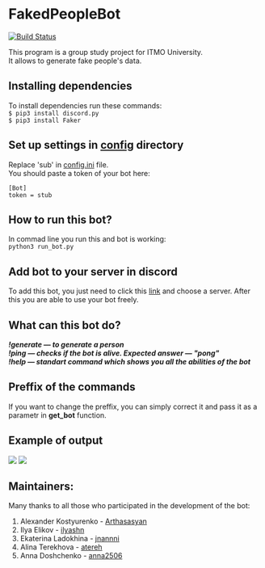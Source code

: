# FakedPeopleBot
[![Build Status](https://travis-ci.org/turingsquad/FakedPeopleBot.svg?branch=master)](https://travis-ci.org/turingsquad/FakedPeopleBot)

This program is a group study project for ITMO University. </br> It allows to generate fake people's data. </br>

## Installing dependencies
To install dependencies run these commands:</br>
``` $ pip3 install discord.py ```</br>
``` $ pip3 install Faker ```

## Set up settings in [config](https://github.com/turingsquad/FakedPeopleBot/tree/master/config) directory

Replace 'sub' in [config.ini](https://github.com/turingsquad/FakedPeopleBot/blob/master/config/config.ini) file.</br>You should paste a token of your bot here:
```
[Bot]
token = stub
```

## How to run this bot?

In commad line you run this and bot is working:</br>
` python3 run_bot.py `

## Add bot to your server in discord

To add this bot, you just need to click this [link](https://discordapp.com/oauth2/authorize?&client_id=643102079392677898&scope=bot&permissions=34816) and choose a server. After this you are able to use your bot freely.

## What can this bot do?

***!generate — to generate a person</br>***
***!ping — checks if the bot is alive. Expected answer — "pong"</br>***
***!help — standart command which shows you all the abilities of the bot***</br>

## Preffix of the commands

If you want to change the preffix, you can simply correct it and pass it as a parametr in **get_bot** function.

## Example of output

![](./images/bot_generate.jpg)
![](./images/bot_ping.jpg)

## Maintainers:
Many thanks to all those who participated in the development of the bot:

1. Alexander Kostyurenko - [Arthasasyan](https://github.com/Arthasasyan)
2. Ilya Elikov - [ilyashn](https://github.com/ilyashn)
3. Ekaterina Ladokhina - [jnannni](https://github.com/jnannni)
4. Alina Terekhova - [atereh](https://github.com/atereh)
5. Anna Doshchenko - [anna2506](https://github.com/anna2506)
